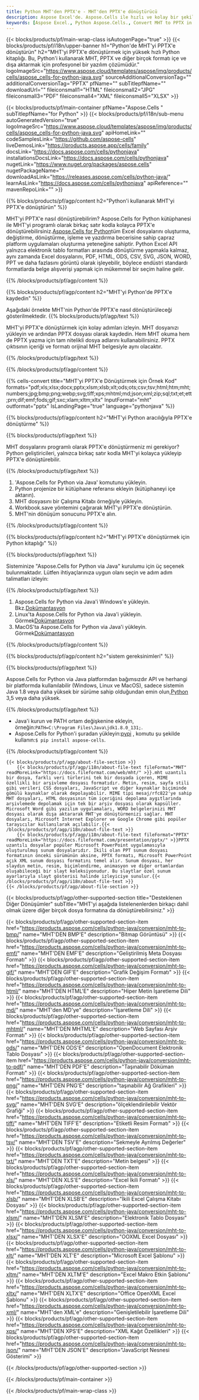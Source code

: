 ```yaml
---
title: Python MHT'den PPTX'e - MHT'den PPTX'e dönüştürücü
description: Aspose Excel'de. Aspose.Cells ile hızlı ve kolay bir şekilde MHT'yi PPTX'e dönüştürün. Python MHT'yi PPTX'e dönüştürün. Python MHT'yi PPTX'e kaydedin. Python'i kullanarak MHT'yi PPTX olarak kaydedin.
keywords: [Aspose Excel., Python Aspose.Cells., Convert MHT to PPTX in Python., Save MHT to PPTX using Python., Python MHT to PPTX saveformat., MHT to PPTX Converter., Python Save MHT as PPTX]
---
```

{{< blocks/products/pf/main-wrap-class isAutogenPage="true" >}}
{{< blocks/products/pf/i18n/upper-banner h1="Python\'de MHT\'yi PPTX\'e dönüştürün" h2="MHT\'yi PPTX\'e dönüştürmek için yüksek hızlı Python kitaplığı. Bu, Python\'i kullanarak MHT, PPTX ve diğer birçok formatı içe ve dışa aktarmak için profesyonel bir yazılım çözümüdür." logoImageSrc="https://www.aspose.cloud/templates/aspose/img/products/cells/aspose_cells-for-python-java.svg" sourceAdditionalConversionTag="" additionalConversionTag="PPTX" pfName="" subTitlepfName="" downloadUrl="" fileiconsmall1="HTML" fileiconsmall2="JPG" fileiconsmall3="PDF" fileiconsmall4="XML" fileiconsmall5="XLSX" >}}

{{< blocks/products/pf/main-container pfName="Aspose.Cells " subTitlepfName="for Python" >}}
{{< blocks/products/pf/i18n/sub-menu autoGeneratedVersion="true" logoImageSrc="https://www.aspose.cloud/templates/aspose/img/products/cells/aspose_cells-for-python-java.svg" apiHomeLink="" codeSamplesLink="https://github.com/aspose-cells" liveDemosLink="https://products.aspose.app/cells/family" docsLink="https://docs.aspose.com/cells/pythonjava" installationsDocsLink="https://docs.aspose.com/cells/pythonjava" nugetLink="https://www.nuget.org/packages/aspose.cells" nugetPackageName="" downloadAsLink="https://releases.aspose.com/cells/python-java/" learnAsLink="https://docs.aspose.com/cells/pythonjava" apiReference="" mavenRepoLink="" >}}


{{% blocks/products/pf/agp/content h2="Python\'i kullanarak MHT\'yi PPTX\'e dönüştürün" %}}

 MHT'yi PPTX'e nasıl dönüştürebilirim? Aspose.Cells for Python kütüphanesi ile MHT'yi programlı olarak birkaç satır kodla kolayca PPTX'e dönüştürebilirsiniz.[Aspose.Cells for Python](https://pypi.org/project/aspose-cells)tüm Excel dosyalarını oluşturma, değiştirme, dönüştürme, işleme ve yazdırma becerisine sahip çapraz platform uygulamaları oluşturma yeteneğine sahiptir. Python Excel API yalnızca elektronik tablo formatları arasında dönüştürme yapmakla kalmaz, aynı zamanda Excel dosyalarını, PDF, HTML, ODS, CSV, SVG, JSON, WORD, PPT ve daha fazlasını görüntü olarak işleyebilir, böylece endüstri standardı formatlarda belge alışverişi yapmak için mükemmel bir seçim haline gelir.
 
{{% /blocks/products/pf/agp/content %}}

{{% blocks/products/pf/agp/content h2="MHT\'yi Python\'de PPTX\'e kaydedin" %}}

Aşağıdaki örnekte MHT'nin Python'de PPTX'e nasıl dönüştürüleceği gösterilmektedir.
{{% blocks/products/pf/agp/text %}}

MHT'yi PPTX'e dönüştürmek için kolay adımları izleyin. MHT dosyanızı yükleyin ve ardından PPTX dosyası olarak kaydedin. Hem MHT okuma hem de PPTX yazma için tam nitelikli dosya adlarını kullanabilirsiniz. PPTX çıktısının içeriği ve formatı orijinal MHT belgesiyle aynı olacaktır.

{{% /blocks/products/pf/agp/text %}}

{{% /blocks/products/pf/agp/content %}}

{{% cells-convert title="MHT\'yi PPTX\'e Dönüştürmek için Örnek Kod" formats="pdf;xls;xlsx;docx;pptx;xlsm;xlsb;xlt;ods;ots;csv;tsv;html;htm;mht;numbers;jpg;bmp;png;webp;svg;tiff;xps;mhtml;md;json;xml;zip;sql;txt;et;ett;prn;dif;emf;fods;gif;sxc;xlam;xltm;xltx" InputFormat="mht" outformat="pptx" IsLandingPage="true" language="pythonjava" %}}

{{% blocks/products/pf/agp/content h2="MHT\'yi Python aracılığıyla PPTX\'e dönüştürme" %}}

{{% blocks/products/pf/agp/text %}}

MHT dosyalarını programlı olarak PPTX'e dönüştürmeniz mi gerekiyor? Python geliştiricileri, yalnızca birkaç satır kodla MHT'yi kolayca yükleyip PPTX'e dönüştürebilir.

{{% /blocks/products/pf/agp/text %}}

1.  'Aspose.Cells for Python via Java' komutunu yükleyin.
1.  Python projenize bir kütüphane referansı ekleyin (kütüphaneyi içe aktarın).
1.  MHT dosyasını bir Çalışma Kitabı örneğiyle yükleyin.
1.  Workbook.save yöntemini çağırarak MHT'yi PPTX'e dönüştürün.
1.  MHT'nin dönüşüm sonucunu PPTX'e alın.

{{% /blocks/products/pf/agp/content %}}

{{% blocks/products/pf/agp/content h2="MHT\'yi PPTX\'e dönüştürmek için Python kitaplığı" %}}

{{% blocks/products/pf/agp/text %}}

Sisteminize "Aspose.Cells for Python via Java" kurulumu için üç seçenek bulunmaktadır. Lütfen ihtiyaçlarınıza uygun olanı seçin ve adım adım talimatları izleyin:

{{% /blocks/products/pf/agp/text %}}

1.  Aspose.Cells for Python via Java'i Windows'e yükleyin. Bkz.[Dokümantasyon](https://docs.aspose.com/cells/python-java/getting-started/#windows)
1.  Linux'ta Aspose.Cells for Python via Java'i yükleyin. Görmek[Dokümantasyon](https://docs.aspose.com/cells/python-java/getting-started/#linux)
1.  MacOS'ta Aspose.Cells for Python via Java'i yükleyin. Görmek[Dokümantasyon](https://docs.aspose.com/cells/python-java/getting-started/#macos)

{{% /blocks/products/pf/agp/content %}}

{{% blocks/products/pf/agp/content h2="sistem gereksinimleri" %}}

{{% blocks/products/pf/agp/text %}}

 Aspose.Cells for Python via Java platformdan bağımsızdır API ve herhangi bir platformda kullanılabilir (Windows, Linux ve MacOS), sadece sistemin Java 1.8 veya daha yüksek bir sürüme sahip olduğundan emin olun,[Python](https://www.python.org/downloads/) 3,5 veya daha yüksek.
 
{{% /blocks/products/pf/agp/text %}}

-  Java'i kurun ve PATH ortam değişkenine ekleyin, örneğin:<code>PATH=C:\Program Files\Java\jdk1.8.0_131;</code>.
-  Aspose.Cells for Python'i şuradan yükleyin:<a href="https://pypi.org/project/aspose-cells/">pypi</a> , komutu şu şekilde kullanın:<code>$ pip install aspose-cells</code>.

{{% /blocks/products/pf/agp/content %}}

<!-- aboutfile Starts -->
    {{< blocks/products/pf/agp/about-file-section >}}
        {{< blocks/products/pf/agp/i18n/about-file-text fileFormat="MHT" readMoreLink="https://docs.fileformat.com/web/mht/" >}}.mht uzantılı bir dosya, farklı veri türlerini tek bir dosyada içeren, MIME özellikli bir arşivleme dosyası formatıdır. Metin, resim, sayfa stili gibi verileri CSS dosyaları, JavaScript ve diğer kaynaklar biçiminde gömülü kaynaklar olarak depolayabilir. MIME tipi mesaj/rfc822'ye sahip MHT dosyaları, HTML dosyasının tüm içeriğini depolama aygıtlarında arşivlemede depolamak için tek bir arşiv dosyası olarak kapsüller. Microsoft Word gibi yazılım uygulamaları, WORD belgelerinizi MHT dosyası olarak dışa aktararak MHT'ye dönüştürmenizi sağlar. MHT dosyaları, Microsoft Internet Explorer ve Google Chrome gibi popüler tarayıcılar kullanılarak açılabilir.{{< /blocks/products/pf/agp/i18n/about-file-text >}}
        {{< blocks/products/pf/agp/i18n/about-file-text fileFormat="PPTX" readMoreLink="https://docs.fileformat.com/presentation/pptx/" >}}PPTX uzantılı dosyalar popüler Microsoft PowerPoint uygulamasıyla oluşturulmuş sunum dosyalarıdır. İkili olan PPT sunum dosyası formatının önceki sürümünün aksine, PPTX formatı, Microsoft PowerPoint açık XML sunum dosyası formatını temel alır. Sunum dosyası, her slaydın metin, resim, biçimlendirme, animasyon ve diğer ortamlardan oluşabileceği bir slayt koleksiyonudur. Bu slaytlar özel sunum ayarlarıyla slayt gösterisi halinde izleyiciye sunulur.{{< /blocks/products/pf/agp/i18n/about-file-text >}}
    {{< /blocks/products/pf/agp/about-file-section >}}
<!-- aboutfile Ends -->

{{< blocks/products/pf/agp/other-supported-section title="Desteklenen Diğer Dönüşümler" subTitle="MHT\'yi aşağıda listelenenlerden birkaçı dahil olmak üzere diğer birçok dosya formatına da dönüştürebilirsiniz." >}}

{{< blocks/products/pf/agp/other-supported-section-item href="https://products.aspose.com/cells/python-java/conversion/mht-to-bmp/" name="MHT\'DEN BMP\'E" description="Bitmap Görüntüsü" >}}
{{< blocks/products/pf/agp/other-supported-section-item href="https://products.aspose.com/cells/python-java/conversion/mht-to-emf/" name="MHT\'DEN EMF\'E" description="Geliştirilmiş Meta Dosyası Formatı" >}}
{{< blocks/products/pf/agp/other-supported-section-item href="https://products.aspose.com/cells/python-java/conversion/mht-to-gif/" name="MHT\'DEN GIF\'E" description="Grafik Değişim Formatı" >}}
{{< blocks/products/pf/agp/other-supported-section-item href="https://products.aspose.com/cells/python-java/conversion/mht-to-html/" name="MHT\'DEN HTML\'E" description="Hiper Metin İşaretleme Dili" >}}
{{< blocks/products/pf/agp/other-supported-section-item href="https://products.aspose.com/cells/python-java/conversion/mht-to-md/" name="MHT\'den MD\'ye" description="İşaretleme Dili" >}}
{{< blocks/products/pf/agp/other-supported-section-item href="https://products.aspose.com/cells/python-java/conversion/mht-to-mhtml/" name="MHT\'DEN MHTML\'E" description="Web Sayfası Arşiv Formatı" >}}
{{< blocks/products/pf/agp/other-supported-section-item href="https://products.aspose.com/cells/python-java/conversion/mht-to-ods/" name="MHT\'DEN ODS\'E" description="OpenDocument Elektronik Tablo Dosyası" >}}
{{< blocks/products/pf/agp/other-supported-section-item href="https://products.aspose.com/cells/python-java/conversion/mht-to-pdf/" name="MHT\'DEN PDF\'E" description="Taşınabilir Döküman Formatı" >}}
{{< blocks/products/pf/agp/other-supported-section-item href="https://products.aspose.com/cells/python-java/conversion/mht-to-png/" name="MHT\'DEN PNG\'E" description="taşınabilir Ağ Grafikleri" >}}
{{< blocks/products/pf/agp/other-supported-section-item href="https://products.aspose.com/cells/python-java/conversion/mht-to-svg/" name="MHT\'DEN SVG\'E" description="ölçeklendirilebilir Vektör Grafiği" >}}
{{< blocks/products/pf/agp/other-supported-section-item href="https://products.aspose.com/cells/python-java/conversion/mht-to-tiff/" name="MHT\'DEN TIFF\'E" description="Etiketli Resim Formatı" >}}
{{< blocks/products/pf/agp/other-supported-section-item href="https://products.aspose.com/cells/python-java/conversion/mht-to-tsv/" name="MHT\'DEN TSV\'E" description="Sekmeyle Ayrılmış Değerler" >}}
{{< blocks/products/pf/agp/other-supported-section-item href="https://products.aspose.com/cells/python-java/conversion/mht-to-txt/" name="MHT\'DEN TXT\'E" description="Metin belgesi" >}}
{{< blocks/products/pf/agp/other-supported-section-item href="https://products.aspose.com/cells/python-java/conversion/mht-to-xls/" name="MHT\'DEN XLS\'E" description="Excel İkili Formatı" >}}
{{< blocks/products/pf/agp/other-supported-section-item href="https://products.aspose.com/cells/python-java/conversion/mht-to-xlsb/" name="MHT\'DEN XLSB\'E" description="İkili Excel Çalışma Kitabı Dosyası" >}}
{{< blocks/products/pf/agp/other-supported-section-item href="https://products.aspose.com/cells/python-java/conversion/mht-to-xlsm/" name="MHT\'DEN XLSM\'E" description="Elektronik Tablo Dosyası" >}}
{{< blocks/products/pf/agp/other-supported-section-item href="https://products.aspose.com/cells/python-java/conversion/mht-to-xlsx/" name="MHT\'DEN XLSX\'E" description="OOXML Excel Dosyası" >}}
{{< blocks/products/pf/agp/other-supported-section-item href="https://products.aspose.com/cells/python-java/conversion/mht-to-xlt/" name="MHT\'DEN XLT\'E" description="Microsoft Excel Şablonu" >}}
{{< blocks/products/pf/agp/other-supported-section-item href="https://products.aspose.com/cells/python-java/conversion/mht-to-xltm/" name="MHT\'DEN XLTM\'E" description="Excel Makro Etkin Şablonu" >}}
{{< blocks/products/pf/agp/other-supported-section-item href="https://products.aspose.com/cells/python-java/conversion/mht-to-xltx/" name="MHT\'DEN XLTX\'E" description="Office OpenXML Excel Şablonu" >}}
{{< blocks/products/pf/agp/other-supported-section-item href="https://products.aspose.com/cells/python-java/conversion/mht-to-xml/" name="MHT\'den XML\'e" description="Genişletilebilir İşaretleme Dili" >}}
{{< blocks/products/pf/agp/other-supported-section-item href="https://products.aspose.com/cells/python-java/conversion/mht-to-xps/" name="MHT\'DEN XPS\'E" description="XML Kağıt Özellikleri" >}}
{{< blocks/products/pf/agp/other-supported-section-item href="https://products.aspose.com/cells/python-java/conversion/mht-to-json/" name="MHT\'DEN JSON\'E" description="JavaScript Nesnesi Gösterimi" >}}

{{< /blocks/products/pf/agp/other-supported-section >}}

{{< /blocks/products/pf/main-container >}}
    
{{< /blocks/products/pf/main-wrap-class >}}
